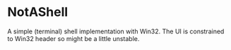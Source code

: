 # NotAShell
A simple (terminal) shell implementation with Win32. The UI is constrained to Win32 header so might be a little unstable. 
